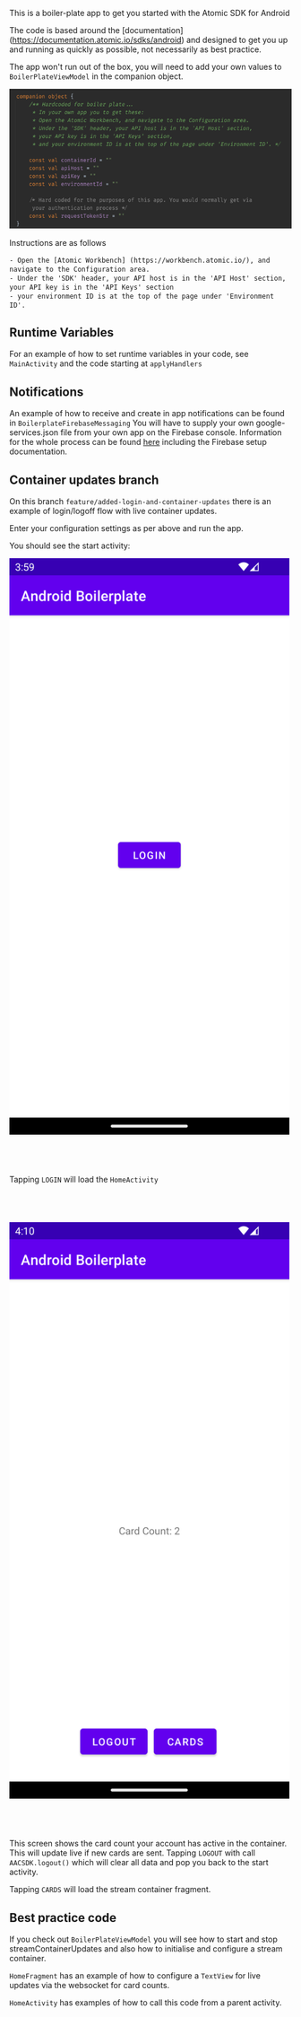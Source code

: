 This is a boiler-plate app to get you started with the Atomic SDK for Android

The code is based around the [documentation] (https://documentation.atomic.io/sdks/android) and
designed to get you up and running as quickly as possible, not necessarily as best practice.

The app won't run out of the box, you will need to add your own values to `BoilerPlateViewModel`
in the companion object. 


![Viewmodel companion object](viewmodel.png)

Instructions are as follows

    - Open the [Atomic Workbench] (https://workbench.atomic.io/), and navigate to the Configuration area.
    - Under the 'SDK' header, your API host is in the 'API Host' section, your API key is in the 'API Keys' section
    - your environment ID is at the top of the page under 'Environment ID'.


## Runtime Variables

For an example of how to set runtime variables in your code, see `MainActivity` and the code starting
at `applyHandlers`

## Notifications

An example of how to receive and create in app notifications can be found in `BoilerplateFirebaseMessaging`
You will have to supply your own google-services.json file from your own app on the Firebase console.
Information for the whole process can be found [here](https://documentation.atomic.io/sdks/android#notifications)
including the Firebase setup documentation.

## Container updates branch

On this branch `feature/added-login-and-container-updates` there is an example of login/logoff flow with live container updates. 

Enter your configuration settings as per above and run the app.

You should see the start activity:

<img src="start_activity.png" width="500" />
<br><br><br><br><br>
Tapping <code>LOGIN</code> will load the <code>HomeActivity</code> 
<br><br><br><br><br>
<img src="home_activity.png" width="500" />
<br><br><br><br><br>
This screen shows the card count your account has active in the container. This will update live if new cards are sent. Tapping <code>LOGOUT</code> with call <code>AACSDK.logout()</code> which will clear all data and pop you back to the start activity.

Tapping `CARDS` will load the stream container fragment.

## Best practice code

If you check out `BoilerPlateViewModel` you will see how to start and stop streamContainerUpdates and also how to initialise and configure a stream container.

`HomeFragment` has an example of how to configure a `TextView` for live updates via the websocket for card counts.

`HomeActivity` has examples of how to call this code from a parent activity.





